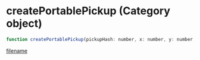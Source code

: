 # createPortablePickup (Category object)

```js
function createPortablePickup(pickupHash: number, x: number, y: number, z: number, placeOnGround: boolean, modelHash: number): number
```

[filename](createPortablePickup_m.md ':include')